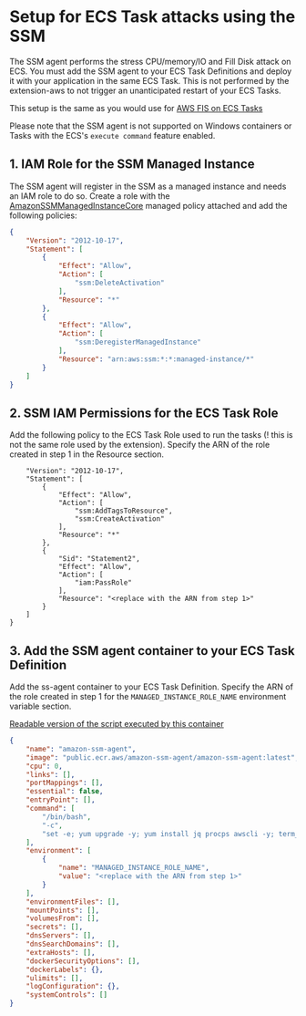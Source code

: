 # Setup for ECS Task attacks using the SSM

The SSM agent performs the stress CPU/memory/IO and Fill Disk attack on ECS.
You must add the SSM agent to your ECS Task Definitions and deploy it with your application in the same ECS Task.
This is not performed by the extension-aws to not trigger an unanticipated restart of your ECS Tasks.

This setup is the same as you would use for [AWS FIS on ECS Tasks](https://docs.aws.amazon.com/fis/latest/userguide/ecs-task-actions.html)

Please note that the SSM agent is not supported on Windows containers or Tasks with the ECS's `execute command` feature enabled.

## 1. IAM Role for the SSM Managed Instance

The SSM agent will register in the SSM as a managed instance and needs an IAM role to do so.
Create a role with the [AmazonSSMManagedInstanceCore](https://docs.aws.amazon.com/aws-managed-policy/latest/reference/AmazonSSMManagedInstanceCore.html) managed policy attached and add the following policies:

```json
{
	"Version": "2012-10-17",
	"Statement": [
		{
			"Effect": "Allow",
			"Action": [
				"ssm:DeleteActivation"
			],
			"Resource": "*"
		},
		{
			"Effect": "Allow",
			"Action": [
				"ssm:DeregisterManagedInstance"
			],
			"Resource": "arn:aws:ssm:*:*:managed-instance/*"
		}
	]
}
```

## 2. SSM IAM Permissions for the ECS Task Role

Add the following policy to the ECS Task Role used to run the tasks (! this is not the same role used by the extension).
Specify the ARN of the role created in step 1 in the Resource section.

```json{
    "Version": "2012-10-17",
    "Statement": [
        {
            "Effect": "Allow",
            "Action": [
                "ssm:AddTagsToResource",
                "ssm:CreateActivation"
            ],
            "Resource": "*"
        },
        {
            "Sid": "Statement2",
            "Effect": "Allow",
            "Action": [
                "iam:PassRole"
            ],
            "Resource": "<replace with the ARN from step 1>"
        }
    ]
}
```

## 3. Add the SSM agent container to your ECS Task Definition

Add the ss-agent container to your ECS Task Definition.
Specify the ARN of the role created in step 1 for the `MANAGED_INSTANCE_ROLE_NAME` environment variable section.

[Readable version of the script executed by this container](https://docs.aws.amazon.com/fis/latest/userguide/ecs-task-actions.html#ecs-task-reference)

```json
{
    "name": "amazon-ssm-agent",
    "image": "public.ecr.aws/amazon-ssm-agent/amazon-ssm-agent:latest",
    "cpu": 0,
    "links": [],
    "portMappings": [],
    "essential": false,
    "entryPoint": [],
    "command": [
        "/bin/bash",
        "-c",
        "set -e; yum upgrade -y; yum install jq procps awscli -y; term_handler() { echo \"Deleting SSM activation $ACTIVATION_ID\"; if ! aws ssm delete-activation --activation-id $ACTIVATION_ID --region $ECS_TASK_REGION; then echo \"SSM activation $ACTIVATION_ID failed to be deleted\" 1>&2; fi; MANAGED_INSTANCE_ID=$(jq -e -r .ManagedInstanceID /var/lib/amazon/ssm/registration); echo \"Deregistering SSM Managed Instance $MANAGED_INSTANCE_ID\"; if ! aws ssm deregister-managed-instance --instance-id $MANAGED_INSTANCE_ID --region $ECS_TASK_REGION; then echo \"SSM Managed Instance $MANAGED_INSTANCE_ID failed to be deregistered\" 1>&2; fi; kill -SIGTERM $SSM_AGENT_PID; }; trap term_handler SIGTERM SIGINT; if [[ -z $MANAGED_INSTANCE_ROLE_NAME ]]; then echo \"Environment variable MANAGED_INSTANCE_ROLE_NAME not set, exiting\" 1>&2; exit 1; fi; if ! ps ax | grep amazon-ssm-agent | grep -v grep > /dev/null; then if [[ -n $ECS_CONTAINER_METADATA_URI_V4 ]] ; then echo \"Found ECS Container Metadata, running activation with metadata\"; TASK_METADATA=$(curl \"${ECS_CONTAINER_METADATA_URI_V4}/task\"); ECS_TASK_AVAILABILITY_ZONE=$(echo $TASK_METADATA | jq -e -r '.AvailabilityZone'); ECS_TASK_ARN=$(echo $TASK_METADATA | jq -e -r '.TaskARN'); ECS_TASK_REGION=$(echo $ECS_TASK_AVAILABILITY_ZONE | sed 's/.$//'); ECS_TASK_AVAILABILITY_ZONE_REGEX='^(af|ap|ca|cn|eu|me|sa|us|us-gov)-(central|north|(north(east|west))|south|south(east|west)|east|west)-[0-9]{1}[a-z]{1}$'; if ! [[ $ECS_TASK_AVAILABILITY_ZONE =~ $ECS_TASK_AVAILABILITY_ZONE_REGEX ]]; then echo \"Error extracting Availability Zone from ECS Container Metadata, exiting\" 1>&2; exit 1; fi; ECS_TASK_ARN_REGEX='^arn:(aws|aws-cn|aws-us-gov):ecs:[a-z0-9-]+:[0-9]{12}:task/[a-zA-Z0-9_-]+/[a-zA-Z0-9]+$'; if ! [[ $ECS_TASK_ARN =~ $ECS_TASK_ARN_REGEX ]]; then echo \"Error extracting Task ARN from ECS Container Metadata, exiting\" 1>&2; exit 1; fi; CREATE_ACTIVATION_OUTPUT=$(aws ssm create-activation --iam-role $MANAGED_INSTANCE_ROLE_NAME --tags Key=ECS_TASK_AVAILABILITY_ZONE,Value=$ECS_TASK_AVAILABILITY_ZONE Key=ECS_TASK_ARN,Value=$ECS_TASK_ARN Key=FAULT_INJECTION_SIDECAR,Value=true --region $ECS_TASK_REGION); ACTIVATION_CODE=$(echo $CREATE_ACTIVATION_OUTPUT | jq -e -r .ActivationCode); ACTIVATION_ID=$(echo $CREATE_ACTIVATION_OUTPUT | jq -e -r .ActivationId); if ! amazon-ssm-agent -register -code $ACTIVATION_CODE -id $ACTIVATION_ID -region $ECS_TASK_REGION; then echo \"Failed to register with AWS Systems Manager (SSM), exiting\" 1>&2; exit 1; fi; amazon-ssm-agent & SSM_AGENT_PID=$!; wait $SSM_AGENT_PID; else echo \"ECS Container Metadata not found, exiting\" 1>&2; exit 1; fi; else echo \"SSM agent is already running, exiting\" 1>&2; exit 1; fi"
    ],
    "environment": [
        {
            "name": "MANAGED_INSTANCE_ROLE_NAME",
            "value": "<replace with the ARN from step 1>"
        }
    ],
    "environmentFiles": [],
    "mountPoints": [],
    "volumesFrom": [],
    "secrets": [],
    "dnsServers": [],
    "dnsSearchDomains": [],
    "extraHosts": [],
    "dockerSecurityOptions": [],
    "dockerLabels": {},
    "ulimits": [],
    "logConfiguration": {},
    "systemControls": []
}
```
